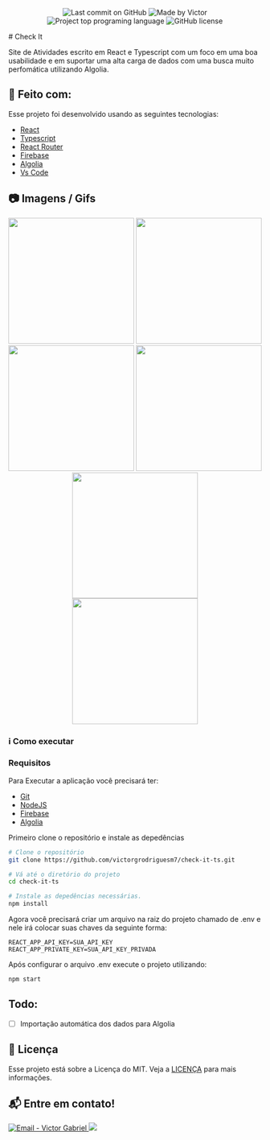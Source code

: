 <p align="center">
    <img alt="Last commit on GitHub" src="https://img.shields.io/github/last-commit/victorgrodriguesm7/check-it-ts">
    <img alt="Made by Victor" src="https://img.shields.io/badge/made%20by-Victor%20G.%20Rodrigues-%20">
    <img alt="Project top programing language" src="https://img.shields.io/github/languages/top/victorgrodriguesm7/check-it-ts">
    <img alt="GitHub license" src="https://img.shields.io/github/license/victorgrodriguesm7/check-it-ts">
</p>
# Check It

Site de Atividades escrito em React e Typescript com um foco em uma boa usabilidade e em suportar uma alta carga de dados com uma busca muito perfomática utilizando Algolia.

## :rocket: Feito com:

Esse projeto foi desenvolvido usando as seguintes tecnologias:

- [React](https://pt-br.reactjs.org/)
- [Typescript](https://www.typescriptlang.org/)
- [React Router](https://www.npmjs.com/package/react-switch)
- [Firebase](https://firebase.google.com/?hl=pt)
- [Algolia](https://www.algolia.com/)
- [Vs Code](https://code.visualstudio.com/)

## :camera: Imagens / Gifs
<p aling="center" style="text-align:center">
    <img src="https://res.cloudinary.com/dozoyzosn/image/upload/v1630105575/check-it/login_rvy0yw.jpg" height="250">
    <img src="https://res.cloudinary.com/dozoyzosn/image/upload/v1630105575/check-it/register_vtpcd1.jpg" height="250">
    <br/>
    <img src="https://res.cloudinary.com/dozoyzosn/image/upload/v1630105575/check-it/register-modal_aykpun.jpg" height="250">
    <img src="https://res.cloudinary.com/dozoyzosn/image/upload/v1630105575/check-it/dashboard_f4fskd.jpg" height="250">
    <img src="https://res.cloudinary.com/dozoyzosn/image/upload/v1630105575/check-it/update-modal_kdghww.jpg" height="250">
    <br/>
    <img src="https://res.cloudinary.com/dozoyzosn/image/upload/v1630105576/check-it/search-page_dyd0xa.png" height="250">
</p>


### :information_source: Como executar

### Requisitos

Para Executar a aplicação você precisará ter:
* [Git](https://git-scm.com)
* [NodeJS](https://www.npmjs.com/)
* [Firebase](https://firebase.google.com/?hl=pt)
* [Algolia](https://www.algolia.com/)

Primeiro clone o repositório e instale as depedências
```bash
# Clone o repositório
git clone https://github.com/victorgrodriguesm7/check-it-ts.git

# Vá até o diretório do projeto
cd check-it-ts

# Instale as depedências necessárias.
npm install
```
Agora você precisará criar um arquivo na raiz do projeto chamado de .env e nele irá colocar suas chaves da seguinte forma:
```env
REACT_APP_API_KEY=SUA_API_KEY
REACT_APP_PRIVATE_KEY=SUA_API_KEY_PRIVADA
```

Após configurar o arquivo .env execute o projeto utilizando:

```bash
npm start
```

## Todo:
- [ ] Importação automática dos dados para Algolia
## :page_facing_up: Licença

Esse projeto está sobre a Licença do MIT. Veja a [LICENÇA](https://github.com/victorgrodriguesm7/check-it-ts/blob/master/LICENSE) para mais informações.

## :mailbox_with_mail: Entre em contato!

<a href="mailto:victorgrodriguesm7@gmail.com" target="_blank" >
  <img alt="Email - Victor Gabriel" src="https://img.shields.io/badge/Email--%23F8952D?style=social&logo=gmail">
</a>
<a href="https://www.linkedin.com/in/victor-g-rodrigues-662071203/">
    <img src="https://img.shields.io/badge/Linkedin--%23F8952D?style=social&logo=linkedin">
</a>